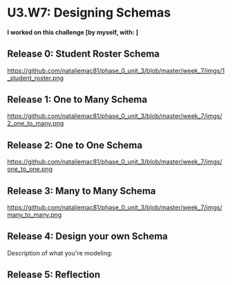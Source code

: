 # U3.W7: Designing Schemas


#### I worked on this challenge [by myself, with: ]


## Release 0: Student Roster Schema
https://github.com/nataliemac81/phase_0_unit_3/blob/master/week_7/imgs/1_student_roster.png


## Release 1: One to Many Schema
https://github.com/nataliemac81/phase_0_unit_3/blob/master/week_7/imgs/2_one_to_many.png


## Release 2: One to One Schema
https://github.com/nataliemac81/phase_0_unit_3/blob/master/week_7/imgs/one_to_one.png


## Release 3: Many to Many Schema
https://github.com/nataliemac81/phase_0_unit_3/blob/master/week_7/imgs/many_to_many.png


## Release 4: Design your own Schema
Description of what you're modeling: 

<!-- display your one-to-one image inline here -->
<!-- display your many-to-many image inline here -->

## Release 5: Reflection
